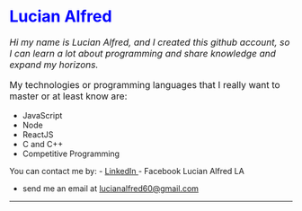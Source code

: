
<h1 style="color:blue">Lucian Alfred</h1>

<p style="font-size:12pt;"><i>Hi my name is Lucian Alfred, and I created this github account, so I can learn a lot about programming and share knowledge and expand my horizons.</i></p>

<p style="font-size:12pt";>My technologies or programming languages ​​that I really want to master or at least know are:</p>



<ul>

<li> JavaScript</li>
<li> Node</li>
<li>ReactJS</li>
<li>C and C++</li>
<li> Competitive Programming</li>
</ul>
You can contact me by:
- <a href="https://www.linkedin.com/in/luciano-alfredo-7babbb216?utm_source=share&utm_campaign=share_via&utm_content=profile&utm_medium=ios_app" > LinkedIn </a>
- Facebook Lucian Alfred LA

- send me an email at lucianalfred60@gmail.com

-----------------------------------------------------------------------------------------------------------------------------------------------------------


<!---
Lucian11-LA/Lucian11-LA is a ✨ special ✨ repository because its `README.md` (this file) appears on your GitHub profile.
You can click the Preview link to take a look at your changes.
--->
